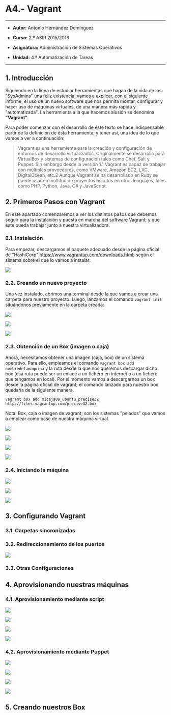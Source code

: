# A4.- Vagrant

***

* **Autor:**  Antonio Hernández Domínguez
* **Curso:** 2.º ASIR 2015/2016
* **Asignatura:** Administración de Sistemas Operativos
* **Unidad:** 4.ª Automatización de Tareas

***

## 1. Introducción

Siguiendo en la línea de estudiar herramientas que hagan de la vida de los "SysAdmins" una feliz existencia; vamos a explicar, con el siguiente informe, el uso de un nuevo software que nos permita montar, configurar y hacer uso de máquinas virtuales, de una manera más rápida y "automatizada". La herramienta a la que hacemos alusión se denomina **"Vagrant"**.
	
Para poder comenzar con el desarrollo de éste texto se hace indispensable partir de la definición de ésta herramienta; y tener así, una idea de lo que vamos a ver a continuación:
	
>Vagrant es una herramienta para la creación y configuración de entornos de desarrollo virtualizados. Originalmente se desarrolló para VirtualBox y sistemas de configuración tales como Chef, Salt y Puppet. Sin embargo desde la versión 1.1 Vagrant es capaz de trabajar con múltiples proveedores, como VMware, Amazon EC2, LXC, DigitalOcean, etc.2 Aunque Vagrant se ha desarrollado en Ruby se puede usar en multitud de proyectos escritos en otros lenguajes, tales como PHP, Python, Java, C# y JavaScript.
>
	
## 2. Primeros Pasos con Vagrant

En este apartado comenzaremos a ver los distintos pasos que debemos seguir para la instalación y puesta en marcha del software Vagrant; y que éste pueda trabajar junto a nuestra virtualizadora. 
### 2.1. Instalación

Para empezar, descargamos el paquete adecuado desde la página oficial de "HashiCorp" https://www.vagrantup.com/downloads.html; según el sistema sobre el que lo vamos a instalar:
![](screenshots/00.png)

### 2.2. Creando un nuevo proyecto

Una vez instalado, abrimos una terminal desde la que vamos a crear una carpeta para nuestro proyecto. Luego, lanzamos el comando `vagrant init` situándonos previamente en la carpeta creada:

![](screenshots/gettingstarted.gif)

![](screenshots/01.png)
![](screenshots/02.png)
### 2.3. Obtención de un Box (imagen o caja)

Ahora, necesitamos obtener una imagen (caja, box) de un sistema operativo. Para ello, empleamos el comando `vagrant box add nombredelamaquina` y la ruta desde la que nos queremos descargar dicho box (esa ruta puede ser un enlace a un fichero en internet o a un fichero que tengamos en local).
Por el momento vamos a descargarnos un box desde la página oficial de vagrant; el comando lanzado para nuestro box quedaría de la siguiente manera.

`vagrant box add micaja09_ubuntu_precise32 http://files.vagrantup.com/precise32.box`

Nota: Box, caja o imagen de vagrant; son los sistemas "pelados" que vamos a emplear como base de nuestra máquina virtual.

![](screenshots/boxdonwload.gif)

![](screenshots/03.png)

![](screenshots/04.png)

![](screenshots/05.png)

### 2.4. Iniciando la máquina

![](screenshots/06.png)

![](screenshots/07.png)

![](screenshots/07b.png)

## 3. Configurando Vagrant
### 3.1. Carpetas sincronizadas
### 3.2. Redireccionamiento de los puertos


![](screenshots/08.png)

### 3.3. Otras Configuraciones

## 4. Aprovisionando nuestras máquinas
### 4.1. Aprovisionamiento mediante script

![](screenshots/09.png)

![](screenshots/09b.png)

![](screenshots/10.png)

![](screenshots/11.png)

### 4.2. Aprovisionamiento mediante Puppet

![](screenshots/12.png)

![](screenshots/13.png)

![](screenshots/14.png)

![](screenshots/15.png)

## 5. Creando nuestros Box
